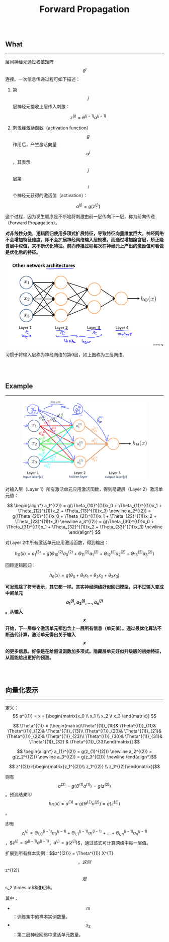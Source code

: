 # <center>Forward Propagation</center>

<br></br>



## What
----
层间神经元通过权值矩阵$$\theta^{l}$$连接。一次信息传递过程可如下描述：
1. 第$$j$$层神经元接收上层传入刺激：

    $$
z^{(j)} = \theta^{(j−1)}a^{(j−1)}
    $$

2. 刺激经激励函数（activation function）$$g$$作用后，产生激活向量$$\alpha^{j}$$，其表示$$j$$层第$$i$$个神经元获得的激活值（activation）：

    $$
a^{(j)} = g(z^{(j)})
    $$
 
这个过程，因为发生顺序是不断地将刺激由前一层传向下一层，称为前向传递（Forward Propagation）。

**对非线性分类，逻辑回归使用多项式扩展特征，导致特征向量维度巨大。神经网络不会增加特征维度，即不会扩展神经网络输入层规模，而通过增加隐含层，矫正隐含层中权值，来不断优化特征。前向传播过程每次在神经元上产出的激励值可看做是优化后的特征。**

![](./Images/model2.png)

习惯于将输入层称为神经网络的第0层，如上图称为三层网络。

<br></br>



## Example
----
<p align="center">
  <img src="./Images/model1.png" width = "400"/>
</p>

对输入层（Layer 1）所有激活单元应用激活函数，得到隐藏层（Layer 2）激活单元值：

$$
\begin{align*}
a_1^{(2)} = g(\Theta_{10}^{(1)}x_0 + \Theta_{11}^{(1)}x_1 + \Theta_{12}^{(1)}x_2 + \Theta_{13}^{(1)}x_3) \newline
a_2^{(2)} = g(\Theta_{20}^{(1)}x_0 + \Theta_{21}^{(1)}x_1 + \Theta_{22}^{(1)}x_2 + \Theta_{23}^{(1)}x_3) \newline
a_3^{(2)} = g(\Theta_{30}^{(1)}x_0 + \Theta_{31}^{(1)}x_1 + \Theta_{32}^{(1)}x_2 + \Theta_{33}^{(1)}x_3) \newline
\end{align*}
$$

对Layer 2中所有激活单元应用激活函数，得到输出：

$$
h_\Theta(x) = a_1^{(3)} = g(\Theta_{10}^{(2)}a_0^{(2)} + \Theta_{11}^{(2)}a_1^{(2)} + \Theta_{12}^{(2)}a_2^{(2)} + \Theta_{13}^{(2)}a_3^{(2)})
$$

回顾逻辑回归：

$$
h_{\theta}(x) = g(\theta_{0} + \theta_{1}x_{1} + \theta_{2}x_{2}+ \theta_{3}x_{3})
$$

**可发现除了符号表示，其它都一样。其实神经网络好似回归模型，只不过输入变成中间单元$$a_{1}^{(j)}, a_{2}^{(j)}, \dots, a_{n}^{(j)}$$。从输入$$x$$开始，下一层每个激活单元都包含上一层所有信息（单元值）。通过最优化算法不断迭代计算，激活单元得出关于输入$$x$$的更多信息。好像是在给假设函数加多项式。隐藏层单元好似升级版的初始特征，从而能给出更好的预测。**

<br></br>



## 向量化表示
----
定义：
$$
a^{(1)} = x = [\begin{matrix}x_0 \\ x_1 \\ x_2 \\ x_3 \end{matrix}]
$$

$$
\Theta^{(1)} = [\begin{matrix}\Theta^{(1)}_{10}& \Theta^{(1)}_{11}& \Theta^{(1)}_{12}& \Theta^{(1)}_{13}\\ \Theta^{(1)}_{20}& \Theta^{(1)}_{21}& \Theta^{(1)}_{22}& \Theta^{(1)}_{23}\\ \Theta^{(1)}_{30}& \Theta^{(1)}_{31}& \Theta^{(1)}_{32} & \Theta^{(1)}_{33}\end{matrix}]
$$

$$
\begin{align*}
a_{1}^{(2)} = g(z_{1}^{(2)}) \newline
a_2^{(2)} = g(z_2^{(2)}) \newline
a_3^{(2)} = g(z_3^{(2)}) \newline
\end{align*}​$$

$$
z^{(2)}=[\begin{matrix}z_1^{(2)}\\ z_1^{(2)} \\ z_1^{(2)}\end{matrix}]​
$$

则有$$a^{(2)}= g(\Theta^{(1)}a^{(1)})=g(z^{(2)})$$。预测结果即$$h_\Theta(x) = a^{(3)} = g(\Theta^{(2)}a^{(2)}) = g(z^{(3)})$$。

即有$$z^{(j)}_i = \Theta^{(j-1)}_{i,0}a^{(j-1)}_{0}+ \Theta^{(j-1)}_{i,1}a^{(j-1)}_{1}+\dots+ \Theta^{(j-1)}_{i,n}a^{(j-1)}_{n}$$，$$z^{(j)} = \Theta^{(j-1)}a^{(j-1)}$，$a^{(j)} = g(z^{(j)})$$，通过该式可计算网络中每一层值。

扩展到所有样本实例：$$z^{(2)}} = \Theta^{(1)} X^{T}$$，这时$$z^{(2)}$$是$$s_2 \times m$$维矩阵。

其中：
* $$m$$：训练集中的样本实例数量。
* $$s_2$$：第二层神经网络中激活单元数量。